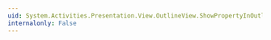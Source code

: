 ```yaml
---
uid: System.Activities.Presentation.View.OutlineView.ShowPropertyInOutlineViewAsSiblingAttribute
internalonly: False
---
```

